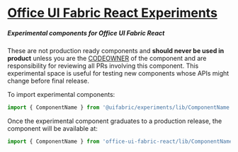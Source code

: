# [Office UI Fabric React Experiments](http://dev.microsoft.com/fabric)

##### Experimental components for Office UI Fabric React

These are not production ready components and __should never be used in product__ unless you are the [CODEOWNER](https://github.com/OfficeDev/office-ui-fabric-react/blob/master/.github/CODEOWNERS) of the component and are responsibility for reviewing all PRs involving this component. This experimental space is useful for testing new components whose APIs might change before final release.

To import experimental components:

```js
import { ComponentName } from '@uifabric/experiments/lib/ComponentName';
```

Once the experimental component graduates to a production release, the component will be available at:

```js
import { ComponentName } from 'office-ui-fabric-react/lib/ComponentName';
```

